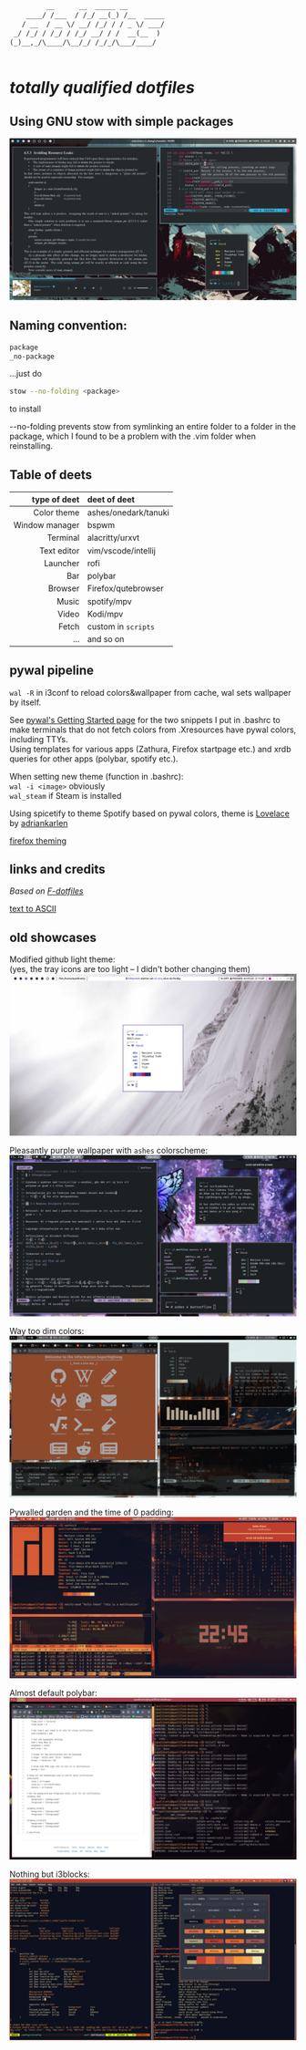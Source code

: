 ```
         __      __  _____ __         
    ____/ /___  / /_/ __(_) /__  _____
   / __  / __ \/ __/ /_/ / / _ \/ ___/
 _/ /_/ / /_/ / /_/ __/ / /  __(__  ) 
(_)__,_/\____/\__/_/ /_/_/\___/____/  
                                      
```

# *totally qualified dotfiles*
## Using GNU stow with simple packages

![showcase](_showcase/2020-11-11_plateau.png)

## Naming convention:

```
package
_no-package
```
...just do
```bash
stow --no-folding <package>
```
to install

--no-folding prevents stow from symlinking an entire folder to a folder in the package, which I found to be a problem with the .vim folder when reinstalling.

## Table of deets

|    type of deet | deet of deet        |
| --------------: | :------------------ |
|     Color theme | ashes/onedark/tanuki|
|  Window manager | bspwm               |
|        Terminal | alacritty/urxvt     |
|     Text editor | vim/vscode/intellij |
|        Launcher | rofi                |
|             Bar | polybar             |
|         Browser | Firefox/qutebrowser |
|           Music | spotify/mpv         |
|           Video | Kodi/mpv            |
|           Fetch | custom in `scripts` |
|             ... | and so on           |

## pywal pipeline

`wal -R` in i3conf to reload colors&wallpaper from cache, wal sets wallpaper by itself.

See [pywal's Getting Started page](https://github.com/dylanaraps/pywal/wiki/Getting-Started#applying-the-theme-to-new-terminals) for the two snippets I put in .bashrc to make terminals that do not fetch colors from .Xresources have pywal colors, including TTYs.  
Using templates for various apps (Zathura, Firefox startpage etc.) and xrdb queries for other apps (polybar, spotify etc.).

When setting new theme (function in .bashrc):  
`wal -i <image>` obviously  
`wal_steam` if Steam is installed  

Using spicetify to theme Spotify based on pywal colors, theme is [Lovelace](https://github.com/morpheusthewhite/spicetify-themes/tree/master/Lovelace) by [adriankarlen](https://github.com/adriankarlen)

[firefox theming](https://github.com/Frewacom/Pywalfox)

## links and credits

*Based on [F-dotfiles](https://github.com/Kraymer/F-dotfiles)*

[text to ASCII](http://www.patorjk.com/software/taag/#p=display&f=Slant&t=.dotfiles)  

## old showcases

Modified github light theme:  
(yes, the tray icons are too light – I didn't bother changing them)
![fourth showcase](_showcase/2020-08-24_brightness.png)

Pleasantly purple wallpaper with `ashes` colorscheme:
![third showcase](_showcase/2020-05-30_butterfly.png)

Way too dim colors:  
![second showcase](_showcase/2020-04-25_lake.png)

Pywalled garden and the time of 0 padding:  
![first showcase](_showcase/2019-12-19_sunset.png)

Almost default polybar:  
![other wallpaper](_showcase/2019-10-18_polystart.png)

Nothing but i3blocks:  
![age of i3blocks](_showcase/2019-05-17_i3blocks.png)
